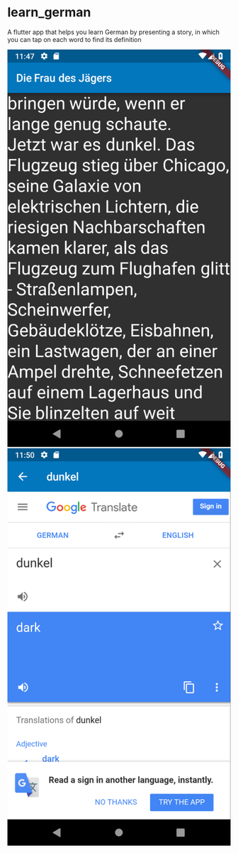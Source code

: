 # learn_german

A flutter app that helps you learn German by presenting a story, in which you can tap on each word to find its definition


![Alt text](/screenshot1.png?raw=true) ![Alt text](/screenshot2.png?raw=true)

